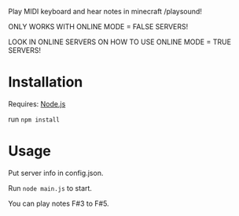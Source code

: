 Play MIDI keyboard and hear notes in minecraft /playsound!

ONLY WORKS WITH ONLINE MODE = FALSE SERVERS!

LOOK IN ONLINE SERVERS ON HOW TO USE ONLINE MODE = TRUE SERVERS!

# Installation
Requires: [Node.js](https://nodejs.org)

run `npm install`

# Usage
Put server info in config.json.

Run `node main.js` to start.

You can play notes F#3 to F#5.
